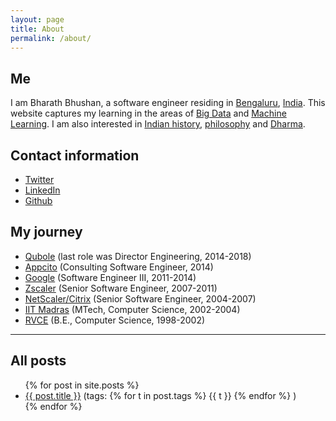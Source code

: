 ```yaml
---
layout: page
title: About
permalink: /about/
---
```


## Me
I am Bharath Bhushan, a software engineer residing in
[Bengaluru](https://en.wikipedia.org/wiki/Bangalore),
[India](https://en.wikipedia.org/wiki/India). This website captures my learning
in the areas of [Big Data](https://en.wikipedia.org/wiki/Big_data) and
[Machine Learning](https://en.wikipedia.org/wiki/Machine_learning). I am
also interested in [Indian history](https://en.wikipedia.org/wiki/History_of_India), [philosophy](https://en.wikipedia.org/wiki/Indian_philosophy) and [Dharma](https://en.wikipedia.org/wiki/Dharma).

## Contact information
* [Twitter](https://twitter.com/bharath_bhushan)
* [LinkedIn](https://in.linkedin.com/in/bharath-bhushan-5a8bb83)
* [Github](https://github.com/bharathbhushan1/)

## My journey

* [Qubole](https://www.qubole.com) (last role was Director Engineering, 2014-2018)
* [Appcito](https://twitter.com/appcito?lang=en) (Consulting Software Engineer, 2014)
* [Google](https://about.google/intl/en/) (Software Engineer III, 2011-2014)
* [Zscaler](https://www.zscaler.com) (Senior Software Engineer, 2007-2011)
* [NetScaler/Citrix](https://en.wikipedia.org/wiki/NetScaler) (Senior Software Engineer, 2004-2007)
* [IIT Madras](https://www.iitm.ac.in) (MTech, Computer Science, 2002-2004)
* [RVCE](https://www.rvce.edu.in) (B.E., Computer Science, 1998-2002)

----

## All posts
<ul>
  {% for post in site.posts %}
    <li>
      <a href="{{ post.url }}">{{ post.title }}</a>
      (tags: 
        {% for t in post.tags %}
          {{ t }}
        {% endfor %}
      )
    </li>
  {% endfor %}
</ul>
